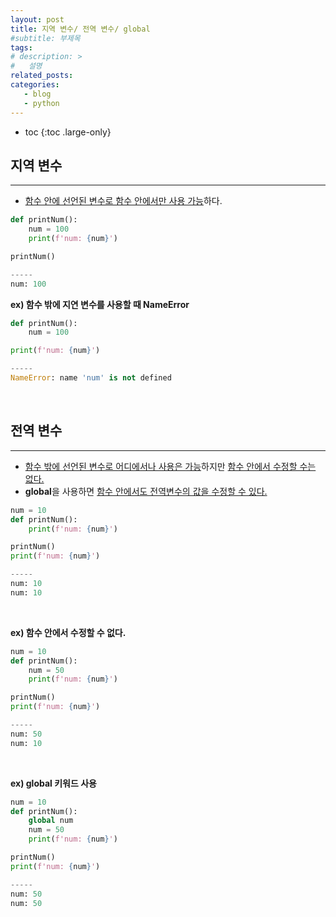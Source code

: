 ```yaml
---
layout: post
title: 지역 변수/ 전역 변수/ global
#subtitle: 부제목
tags: 
# description: >
#   설명
related_posts:
categories:
   - blog
   - python
---
```


* toc
{:toc .large-only}


## 지역 변수

---

- <u>함수 안에 선언된 변수로 함수 안에서만 사용 가능</u>하다.

```python
def printNum():
    num = 100
    print(f'num: {num}')

printNum()

-----
num: 100
```

**ex) 함수 밖에 지연 변수를 사용할 때 NameError**

```python
def printNum():
    num = 100

print(f'num: {num}')

-----
NameError: name 'num' is not defined
```

<br>

## 전역 변수

---

- <u>함수 밖에 선언된 변수로 어디에서나 사용은 가능</u>하지만 <u>함수 안에서 수정할 수는 없다.</u>
- **global**을 사용하면 <u>함수 안에서도 전역변수의 값을 수정할 수 있다.</u>

```python
num = 10
def printNum():
    print(f'num: {num}')

printNum()
print(f'num: {num}')

-----
num: 10
num: 10
```

<br>

**ex) 함수 안에서 수정할 수 없다.**

```python
num = 10
def printNum():
    num = 50
    print(f'num: {num}')

printNum()
print(f'num: {num}')

-----
num: 50
num: 10
```

<br>

**ex) global 키워드 사용**

```python
num = 10
def printNum():
    global num
    num = 50
    print(f'num: {num}')

printNum()
print(f'num: {num}')

-----
num: 50
num: 50
```